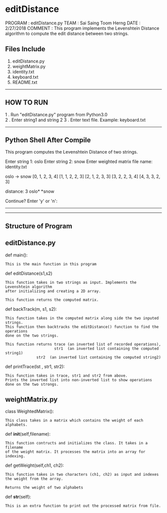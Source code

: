 # editDistance

PROGRAM : editDistance.py
TEAM    : Sai Saing Toom Herng
DATE    : 2/27/2018
COMMENT : This program implements the Levenshtein Distance algorithm 
	  to compute the edit distance between two strings.  


Files Include
-------------
1. editDistance.py
2. weightMatrix.py
3. identity.txt
4. keyboard.txt
5. README.txt


---------
HOW TO RUN
---------

1 . Run "editDistance.py" program from Python3.0  
2 . Enter string1 and string 2
3 . Enter text file. Example: keyboard.txt  

******************************************************************************************************
Python Shell After Compile
----------------------------

This program computes the Levenshtein Distance of two strings.

Enter string 1: oslo 
Enter string 2: snow
Enter weighted matrix file name: identity.txt

oslo -> snow
[0, 1, 2, 3, 4]
[1, 1, 2, 2, 3]
[2, 1, 2, 3, 3]
[3, 2, 2, 3, 4]
[4, 3, 3, 2, 3]

distance:  3
oslo*
*snow

Continue? Enter 'y' or 'n': 

******************************************************************************************************
--------------------------------------------------------------------------------------
Structure of Program
--------------------------------------------------------------------------------------

editDistance.py  
---------------
def main(): 

	This is the main function in this program 

def editDistance(s1,s2) 
	
	This function takes in two strings as input. Implements the Levenshtein algorithm
	after initializing and creating a 2D array. 
	
	This function returns the computed matrix. 

def backTrack(m, s1, s2):

	This function takes in the computed matrix along side the two inputed strings.
	This function then backtracks the editDistance() function to find the operations 
	done on the two strings.

	This function returns trace (an inverted list of recorded operations),
	                      str1  (an inverted list containing the computed string1)
			      str2  (an inverted list containing the computed string2)
			      	

def printTrace(lst , str1, str2):

	This function takes in trace, str1 and str2 from above. 
	Prints the inverted list into non-inverted list to show operations done on the two strongs.
	

weightMatrix.py
---------------

class WeightedMatrix():

	This class takes in a matrix which contains the weight of each alphabets.

def __init__(self,filename):

	This function contructs and initializes the class. It takes in a filename 
	of the weight matrix. It processes the matrix into an array for indexing. 

def getWeight(self,ch1, ch2):

	This function takes in two characters (ch1, ch2) as input and indexes the weight from the array.
	
	Returns the weight of two alphabets 

def __str__(self):

	This is an extra function to print out the processed matrix from file.
